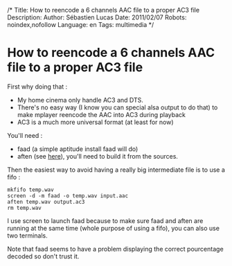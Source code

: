 /*
Title: How to reencode a 6 channels AAC file to a proper AC3 file
Description: 
Author: Sébastien Lucas
Date: 2011/02/07
Robots: noindex,nofollow
Language: en
Tags: multimedia
*/
# How to reencode a 6 channels AAC file to a proper AC3 file

First why doing that :
*	My home cinema only handle AC3 and DTS.
*	There's no easy way (I know you can special alsa output to do that) to make mplayer reencode the AAC into AC3 during playback
*	AC3 is a much more universal format (at least for now)

You'll need :
*	faad (a simple aptitude install faad will do)
*	aften (see [here](http://aften.sourceforge.net)), you'll need to build it from the sources.

Then the easiest way to avoid having a really big intermediate file is to use a fifo :

```
mkfifo temp.wav
screen -d -m faad -o temp.wav input.aac
aften temp.wav output.ac3
rm temp.wav
```

I use screen to launch faad because to make sure faad and aften are running at the same time (whole purpose of using a fifo), you can also use two terminals.

Note that faad seems to have a problem displaying the correct pourcentage decoded so don't trust it.





